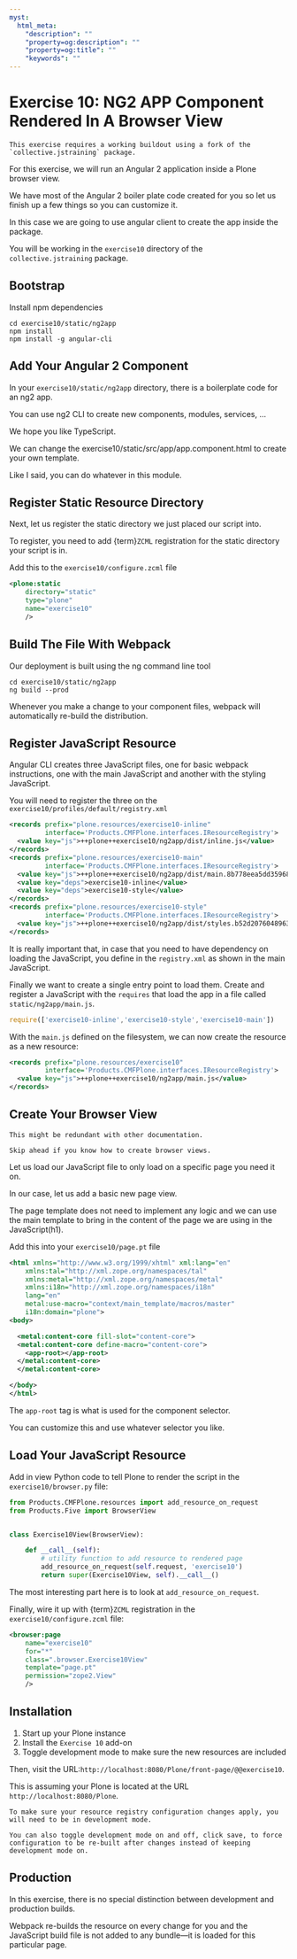 ```yaml
---
myst:
  html_meta:
    "description": ""
    "property=og:description": ""
    "property=og:title": ""
    "keywords": ""
---
```


# Exercise 10: NG2 APP Component Rendered In A Browser View

```{warning}
This exercise requires a working buildout using a fork of the `collective.jstraining` package.
```

For this exercise, we will run an Angular 2 application inside a Plone browser view.

We have most of the Angular 2 boiler plate code created for you so let us finish up a few things so you can customize it.

In this case we are going to use angular client to create the app inside the package.

You will be working in the `exercise10` directory of the `collective.jstraining` package.

## Bootstrap

Install npm dependencies

```shell
cd exercise10/static/ng2app
npm install
npm install -g angular-cli
```

## Add Your Angular 2 Component

In your `exercise10/static/ng2app` directory, there is a boilerplate code for an ng2 app.

You can use ng2 CLI to create new components, modules, services, ...

We hope you like TypeScript.

We can change the exercise10/static/src/app/app.component.html to create your own template.

Like I said, you can do whatever in this module.

## Register Static Resource Directory

Next, let us register the static directory we just placed our script into.

To register, you need to add {term}`ZCML` registration for the static directory your script is in.

Add this to the `exercise10/configure.zcml` file

```xml
<plone:static
    directory="static"
    type="plone"
    name="exercise10"
    />
```

## Build The File With Webpack

Our deployment is built using the ng command line tool

```shell
cd exercise10/static/ng2app
ng build --prod
```

Whenever you make a change to your component files, webpack will automatically re-build the distribution.

## Register JavaScript Resource

Angular CLI creates three JavaScript files, one for basic webpack instructions, one with the main JavaScript and another with the styling JavaScript.

You will need to register the three on the `exercise10/profiles/default/registry.xml`

```xml
<records prefix="plone.resources/exercise10-inline"
         interface='Products.CMFPlone.interfaces.IResourceRegistry'>
  <value key="js">++plone++exercise10/ng2app/dist/inline.js</value>
</records>
<records prefix="plone.resources/exercise10-main"
         interface='Products.CMFPlone.interfaces.IResourceRegistry'>
  <value key="js">++plone++exercise10/ng2app/dist/main.8b778eea5dd35968ef66.bundle.js</value>
  <value key="deps">exercise10-inline</value>
  <value key="deps">exercise10-style</value>
</records>
<records prefix="plone.resources/exercise10-style"
         interface='Products.CMFPlone.interfaces.IResourceRegistry'>
  <value key="js">++plone++exercise10/ng2app/dist/styles.b52d2076048963e7cbfd.bundle.js</value>
</records>
```

It is really important that, in case that you need to have dependency on loading the JavaScript, you define in the `registry.xml` as shown in the main JavaScript.

Finally we want to create a single entry point to load them.
Create and register a JavaScript with the `requires` that load the app in a file called `static/ng2app/main.js`.

```javascript
require(['exercise10-inline','exercise10-style','exercise10-main'])
```

With the `main.js` defined on the filesystem, we can now create the resource as a new resource:

```xml
<records prefix="plone.resources/exercise10"
         interface='Products.CMFPlone.interfaces.IResourceRegistry'>
  <value key="js">++plone++exercise10/ng2app/main.js</value>
</records>
```

## Create Your Browser View

```{warning}
This might be redundant with other documentation.

Skip ahead if you know how to create browser views.
```

Let us load our JavaScript file to only load on a specific page you need it on.

In our case, let us add a basic new page view.

The page template does not need to implement any logic and we can use the main template to bring in the content of the page we are using in the JavaScript(h1).

Add this into your `exercise10/page.pt` file

```xml
<html xmlns="http://www.w3.org/1999/xhtml" xml:lang="en"
    xmlns:tal="http://xml.zope.org/namespaces/tal"
    xmlns:metal="http://xml.zope.org/namespaces/metal"
    xmlns:i18n="http://xml.zope.org/namespaces/i18n"
    lang="en"
    metal:use-macro="context/main_template/macros/master"
    i18n:domain="plone">
<body>

  <metal:content-core fill-slot="content-core">
  <metal:content-core define-macro="content-core">
    <app-root></app-root>
  </metal:content-core>
  </metal:content-core>

</body>
</html>
```

The `app-root` tag is what is used for the component selector.

You can customize this and use whatever selector you like.

## Load Your JavaScript Resource

Add in view Python code to tell Plone to render the script in the `exercise10/browser.py` file:

```python
from Products.CMFPlone.resources import add_resource_on_request
from Products.Five import BrowserView


class Exercise10View(BrowserView):

    def __call__(self):
        # utility function to add resource to rendered page
        add_resource_on_request(self.request, 'exercise10')
        return super(Exercise10View, self).__call__()
```

The most interesting part here is to look at `add_resource_on_request`.

Finally, wire it up with {term}`ZCML` registration in the `exercise10/configure.zcml` file:

```xml
<browser:page
    name="exercise10"
    for="*"
    class=".browser.Exercise10View"
    template="page.pt"
    permission="zope2.View"
    />
```

## Installation

1. Start up your Plone instance
2. Install the `Exercise 10` add-on
3. Toggle development mode to make sure the new resources are included

Then, visit the URL:`http://localhost:8080/Plone/front-page/@@exercise10`.

This is assuming your Plone is located at the URL `http://localhost:8080/Plone`.

```{warning}
To make sure your resource registry configuration changes apply, you will need to be in development mode.

You can also toggle development mode on and off, click save, to force configuration to be re-built after changes instead of keeping development mode on.
```

## Production

In this exercise, there is no special distinction between development and production builds.

Webpack re-builds the resource on every change for you and the JavaScript build file is not added to any bundle—it is loaded for this particular page.
